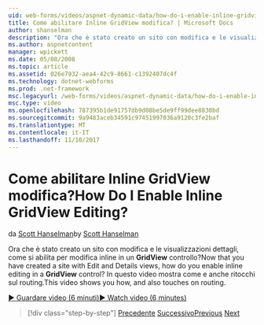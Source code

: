 ```yaml
---
uid: web-forms/videos/aspnet-dynamic-data/how-do-i-enable-inline-gridview-editing
title: Come abilitare Inline GridView modifica? | Microsoft Docs
author: shanselman
description: "Ora che è stato creato un sito con modifica e le visualizzazioni dettagli, come si abilita per modifica inline in un controllo GridView? In questo video mostra come e anche touc..."
ms.author: aspnetcontent
manager: wpickett
ms.date: 05/08/2008
ms.topic: article
ms.assetid: 026e7932-aea4-42c9-8661-c1392407dc4f
ms.technology: dotnet-webforms
ms.prod: .net-framework
msc.legacyurl: /web-forms/videos/aspnet-dynamic-data/how-do-i-enable-inline-gridview-editing
msc.type: video
ms.openlocfilehash: 787395b1de91757db9d08be5de9ff99dee8830bd
ms.sourcegitcommit: 9a9483aceb34591c97451997036a9120c3fe2baf
ms.translationtype: MT
ms.contentlocale: it-IT
ms.lasthandoff: 11/10/2017
---
```

<a name="how-do-i-enable-inline-gridview-editing"></a><span data-ttu-id="80f63-105">Come abilitare Inline GridView modifica?</span><span class="sxs-lookup"><span data-stu-id="80f63-105">How Do I Enable Inline GridView Editing?</span></span>
====================
<span data-ttu-id="80f63-106">da [Scott Hanselman](https://github.com/shanselman)</span><span class="sxs-lookup"><span data-stu-id="80f63-106">by [Scott Hanselman](https://github.com/shanselman)</span></span>

<span data-ttu-id="80f63-107">Ora che è stato creato un sito con modifica e le visualizzazioni dettagli, come si abilita per modifica inline in un **GridView** controllo?</span><span class="sxs-lookup"><span data-stu-id="80f63-107">Now that you have created a site with Edit and Details views, how do you enable inline editing in a **GridView** control?</span></span> <span data-ttu-id="80f63-108">In questo video mostra come e anche ritocchi sul routing.</span><span class="sxs-lookup"><span data-stu-id="80f63-108">This video shows you how, and also touches on routing.</span></span>

[<span data-ttu-id="80f63-109">&#9654; Guardare video (6 minuti)</span><span class="sxs-lookup"><span data-stu-id="80f63-109">&#9654; Watch video (6 minutes)</span></span>](https://channel9.msdn.com/Blogs/ASP-NET-Site-Videos/how-do-i-enable-inline-gridview-editing)

>[!div class="step-by-step"]
<span data-ttu-id="80f63-110">[Precedente](your-first-scaffold-and-what-is-dynamic-data.md)
[Successivo](how-do-i-change-how-my-fields-render.md)</span><span class="sxs-lookup"><span data-stu-id="80f63-110">[Previous](your-first-scaffold-and-what-is-dynamic-data.md)
[Next](how-do-i-change-how-my-fields-render.md)</span></span>
